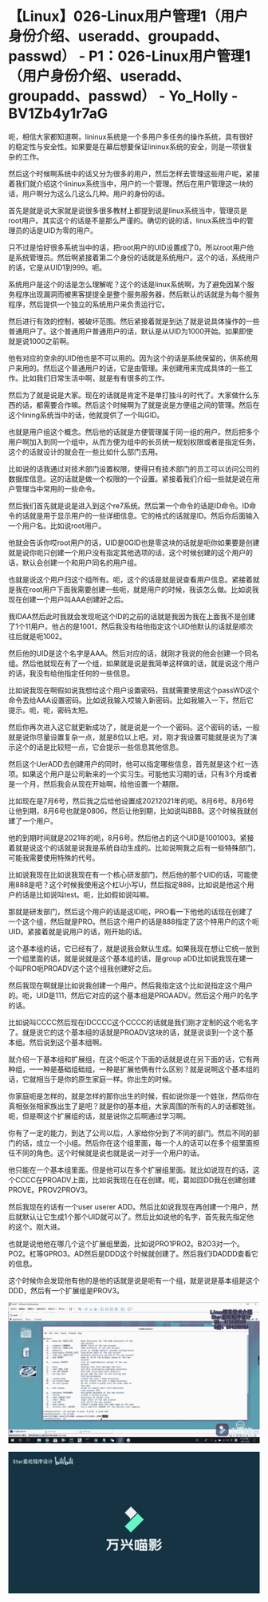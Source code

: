 # 【Linux】026-Linux用户管理1（用户身份介绍、useradd、groupadd、passwd） - P1：026-Linux用户管理1（用户身份介绍、useradd、groupadd、passwd） - Yo_Holly - BV1Zb4y1r7aG

呃，相信大家都知道啊，lininux系统是一个多用户多任务的操作系统，具有很好的稳定性与安全性。如果要是在幕后想要保证lininux系统的安全，则是一项很复杂的工作。

然后这个时候啊系统中的话又分为很多的用户，然后怎样去管理这些用户呢，紧接着我们就介绍这个lininux系统当中，用户的一个管理。然后在用户管理这一块的话，用户啊分为这么几这么几种。用户的身份的话。

首先是就是说大家就是说很多很多教材上都提到说是linux系统当中，管理员是root用户。其实这个的话是不是那么严谨的。确切的说的话，linux系统当中的管理员的话是UID为零的用户。

只不过是恰好很多系统当中的话，把root用户的UID设置成了0。所以root用户他是系统管理员。然后啊紧接着第二个身份的话就是系统用户。这个的话，系统用户的话，它是从UID1到999。呃。

系统用户是这个的话是怎么理解呢？这个的话是linux系统啊，为了避免因某个服务程序出现漏洞而被黑客提提全是整个服务服务器，然后默认的话就是为每个服务程序，然后提供一个独立的系统用户来负责运行它。

然后进行有效的控制，被破坏范围。然后紧接着就是到达了就是说具体操作的一些普通用户了。这个普通用户普通用户的话，默认是从UID为1000开始。如果即使就是说1000之前啊。

他有对应的空余的UID他也是不可以用的。因为这个的话是系统保留的，供系统用户来用的。然后这个普通用户的话，它是由管理。来创建用来完成具体的一些工作。比如我们日常生活中啊，就是有有很多的工作。

然后为了就是说是大家。现在的话就是肯定不是单打独斗的时代了。大家做什么东西的话，都需要合作嘛。然后这个时候啊为了就是说是方便组之间的管理。然后在这个lining系统当中的话，他就提供了一个叫GID。

也就是用户组这个概念。然后他的话就是方便管理属于同一组的用户。然后把多个用户啊加入到同一个组中，从而方便为组中的长员统一规划权限或者是指定任务。这个的话就设计的就会在一些比如什么部门去用。

比如说的话我通过对技术部门设置权限，使得只有技术部门的员工可以访问公司的数据库信息。这的话就是做一个权限的一个设置。紧接着我们介绍一些就是说在用户管理当中常用的一些命令。

然后我们首先就是说是进入到这个re7系统。然后第一个命令的话是ID命令。ID命令的话就是用于显示用户的一些详细信息。它的格式的话就是ID。然后你后面输入一个用户名。比如说root用户。

他就会告诉你哎root用户的话，UID是0GID也是零这块的话就是呃你如果要是创建就是说你呃只创建一个用户没有指定其他选项的话，这个时候创建的这个用户的话，默认会创建一个和用户同名的用户组。

也就是说这个用户归这个组所有。呃，这个的话是就是说查看用户信息。紧接着就是我在root用户下面我需要创建一些呃，就是用户的时候，我该怎么做。比如说我现在创建一个用户叫AAA创建好之后。

我IDAA然后此时我就会发现呃这个ID的之前的话就是我因为我在上面我不是创建了1个11用户。他占的是1001，然后我没有给他指定这个UID他默认的话就是顺次往后就是呃1002。

然后他的UID是这个名字是AAA。然后对应的话，就刚才我说的他会创建一个同名组。然后他就现在有了一个组，如果就是说是我简单这样做的话，就是说这个用户的话，我没有给他指定任何的一些信息。

比如说我现在啊假如说我想给这个用户设置密码，我就需要使用这个passWD这个命令去给AAA设置密码。比如说我输入哎输入新密码。比如我输入一下，然后它提示。呃，呃，密码太短。

然后你再次进入这它就更新成功了，就是说是一个一个密码。这个密码的话，一般就是说你尽量设置复杂一点，就是8位以上吧。对，刚才我设置可能就是说为了演示这个的话是比较短一点，它会提示一些信息其他信息。

然后这个UerADD去创建用户的同时，他可以指定哪些信息，首先就是这个杠一选项。如果这个用户是公司新来的一个实习生。可能他实习期的话，只有3个月或者是一个月，然后我会从现在开始啊，给他设置一个期限。

比如现在是7月6号，然后我之后给他设置成20212021年的呃。8月6号。8月6号让他到期，8月6号也就是0806，然后让他到期，比如说叫BBB。这个时候我就创建了一个用户。

他的到期时间就是2021年的呃，8月6号。然后他占的这个UID是1001003。紧接着就是说这个的话就是说我是系统自动生成的。比如说啊我之后有一些特殊部门，可能我需要使用特殊的代号。

比如说我现在比如说我现在有一个核心研发部门，然后他的那个UID的话，可能使用888是吧？这个时候我使用这个杠U小写U，然后指定888，比如说是他这个用户的话是比如说叫test。呃，比如假如说叫嘛。

那就是研发部门，然后这个用户的话是这ID呃，PRO看一下他他的话现在创建了一个这个组，然后就是PRO。然后这个用户的话是888指定了这个特用户的这个呃UID。紧接着就是说用户的话，刚开始的话。

这个基本组的话，它已经有了，就是说我会默认生成。如果我现在想让它统一放到一个组里面的话，就是说就是这个基本组的话，是group aDD比如说我现在建一个叫PRO呃PROADV这个这个组我创建好之后。

然后我现在啊就是比如说我创建一个用户。然后我指定这个比如说指定这个用户的。呃，UID是111，然后它对应的这个基本组是PROAADV。然后这个用户的名字的话。

比如说叫CCCC然后现在IDCCCC这个CCCC的话就是我们刚才定制的这个呃名字了。就是说它的这个基本组的话就是PROADV这块的话，就是说谈到一个这个基本组。然后说到这个基本组啊。

就介绍一下基本组和扩展组，在这个呃这个下面的话就是说在另下面的话，它有两种组，一一种是基础组础组，一种是扩展他俩有什么区别？就是说啊这个基本组的话，它就相当于是你的原生家庭一样。你出生的时候。

你家庭呃是怎样的，就是怎样的那你出生的时候，假如说你是一个姓张，然后你在真相张张相家族出生了是吧？就是你的基本组，大家周围的所有的人的话都姓张。呃，但是啊这个扩展组的话，就是说你之后啊通过学习啊。

你有了一定的能力，到达了公司以后，人家给你分到了不同的部门。然后不同的部门的话，成立一个小组。然后你在这个组里面，每一个人的话可以在多个组里面担任不同的角色。这个时候就是说也就是说一对于一个用户的话。

他只能在一个基本组里面。但是他可以在多个扩展组里面。就比如说现在的话，这个CCCC在PROADV上面，比如说我现在在在创建。呃，葛如回DD我在创建创建PROVE。PROV2PROV3。

然后我现在的话有一个user userer ADD。然后比如说我现在再创建一个用户，然后就默认让它生成1个那个UID就可以了。然后比如说他的名字，首先我先指定他的这个。刚大进。

也就是说他他在哪几个这个扩展组里面，比如说PRO1PRO2。B2O3对一个。PO2。杠等GPRO3。AD然后是DDD这个时候就创建了。然后我们IDADDD查看它的信息。

这个时候你会发现他有他的是他的话就是说是呃有一个组，就是说是基本组是这个DDD，然后有一个扩展组是PROV3。



![](img/693d0df77f0d11e775d35098ca39c4f3_1.png)

![](img/693d0df77f0d11e775d35098ca39c4f3_2.png)